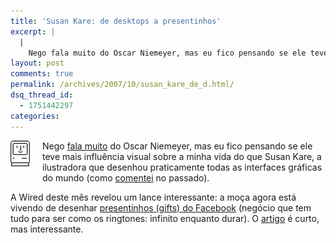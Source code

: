 ```yaml
---
title: 'Susan Kare: de desktops a presentinhos'
excerpt: |
  |
    Nego fala muito do Oscar Niemeyer, mas eu fico pensando se ele teve mais influência visual sobre a minha vida do que Susan Kare, a ilustradora que desenhou praticamente todas as interfaces gráficas do mundo (como comentei no passado). A...
layout: post
comments: true
permalink: /archives/2007/10/susan_kare_de_d.html/
dsq_thread_id:
  - 1751442297
categories:
---
```

<span class="mt-enclosure mt-enclosure-image"><img title="O 'Happy Mac', ícone que transmitia com perfeição a idéia de que 'tudo está bem'" src="/archives/img/happymac.png" width="31" height="41" class="mt-image-left" style="float: left; margin: 0 20px 20px 0;" /></span>Nego [fala muito][1] do Oscar Niemeyer, mas eu fico pensando se ele teve mais influência visual sobre a minha vida do que Susan Kare, a ilustradora que desenhou praticamente todas as interfaces gráficas do mundo (como [comentei][2] no passado).

A Wired deste mês revelou um lance interessante: a moça agora está vivendo de desenhar [presentinhos (gifts) do Facebook][3] (negócio que tem tudo para ser como os ringtones: infinito enquanto durar). O [artigo][4] é curto, mas interessante.

 [1]: http://www1.folha.uol.com.br/folha/bbc/ult272u340692.shtml
 [2]: /archives/2006/01/a_ilustradora_d.html
 [3]: http://www.facebook.com/help.php?page=16
 [4]: http://www.wired.com/gadgets/mac/magazine/15-11/ps_macicons
